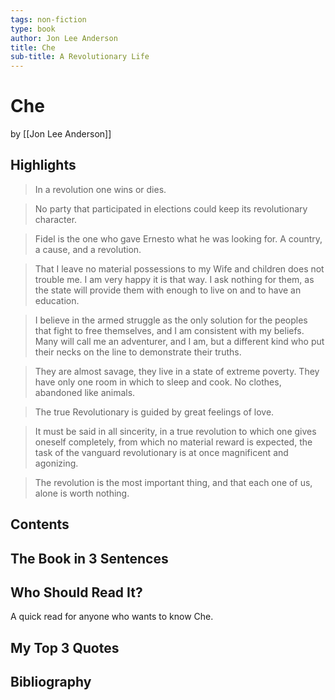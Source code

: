 ```yaml
---
tags: non-fiction
type: book
author: Jon Lee Anderson
title: Che
sub-title: A Revolutionary Life
---
```


# Che
by [[Jon Lee Anderson]]

## Highlights
> In a revolution one wins or dies.

> No party that participated in elections could keep its revolutionary character.

> Fidel is the one who gave Ernesto what he was looking for. A country, a cause, and a revolution.

> That I leave no material possessions to my Wife and children does not trouble me. I am very happy it is that way. I ask nothing for them, as the state will provide them with enough to live on and to have an education.

> I believe in the armed struggle as the only solution for the peoples that fight to free themselves, and I am consistent with my beliefs. Many will call me an adventurer, and I am, but a different kind who put their necks on the line to demonstrate their truths.

> They are almost savage, they live in a state of extreme poverty. They have only one room in which to sleep and cook. No clothes, abandoned like animals.

> The true Revolutionary is guided by great feelings of love.

> It must be said in all sincerity, in a true revolution to which one gives oneself completely, from which no material reward is expected, the task of the vanguard revolutionary is at once magnificent and agonizing.

> The revolution is the most important thing, and that each one of us, alone is worth nothing.

## Contents

## The Book in 3 Sentences

## Who Should Read It?
A quick read for anyone who wants to know Che.

## My Top 3 Quotes

## Bibliography
